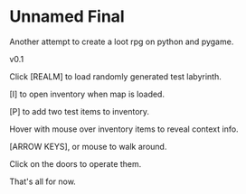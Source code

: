 # Unnamed Final
 Another attempt to create a loot rpg on python and pygame.

v0.1

Click [REALM] to load randomly generated test labyrinth.

[I] to open inventory when map is loaded.

[P] to add two test items to inventory.

Hover with mouse over inventory items to reveal context info.

[ARROW KEYS], or mouse to walk around. 

Click on the doors to operate them. 

That's all for now.